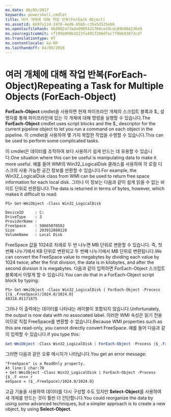 ```yaml
---
ms.date: 06/05/2017
keywords: powershell,cmdlet
title: 여러 개체에 대해 작업 반복(ForEach Object)
ms.assetid: 6697a12d-2470-4ed6-b5bb-c35e5d525eb6
ms.openlocfilehash: 8b8002af3ade0905421760ce29cdc84b084236e9
ms.sourcegitcommit: cf195b090b3223fa4917206dfec7f0b603873cdf
ms.translationtype: HT
ms.contentlocale: ko-KR
ms.lasthandoff: 04/09/2018
---
```

# <a name="repeating-a-task-for-multiple-objects-foreach-object"></a><span data-ttu-id="9d881-103">여러 개체에 대해 작업 반복(ForEach-Object)</span><span class="sxs-lookup"><span data-stu-id="9d881-103">Repeating a Task for Multiple Objects (ForEach-Object)</span></span>

<span data-ttu-id="9d881-104">**ForEach-Object** cmdlet을 사용하면 현재 파이프라인 개체의 스크립트 블록과 $_ 설명자를 통해 파이프라인에 있는 각 개체에 대해 명령을 실행할 수 있습니다.</span><span class="sxs-lookup"><span data-stu-id="9d881-104">The **ForEach-Object** cmdlet uses script blocks and the $_ descriptor for the current pipeline object to let you run a command on each object in the pipeline.</span></span> <span data-ttu-id="9d881-105">이 cmdlet을 사용하여 몇 가지 복잡한 작업을 수행할 수 있습니다.</span><span class="sxs-lookup"><span data-stu-id="9d881-105">This can be used to perform some complicated tasks.</span></span>

<span data-ttu-id="9d881-106">이 cmdlet은 데이터를 조작하여 보다 사용하기 쉽게 만드는 데 유용할 수 있습니다.</span><span class="sxs-lookup"><span data-stu-id="9d881-106">One situation where this can be useful is manipulating data to make it more useful.</span></span> <span data-ttu-id="9d881-107">예를 들어 WMI의 Win32_LogicalDisk 클래스를 사용하여 각 로컬 디스크의 사용 가능한 공간 정보를 반환할 수 있습니다.</span><span class="sxs-lookup"><span data-stu-id="9d881-107">For example, the Win32_LogicalDisk class from WMI can be used to return free space information for each local disk.</span></span> <span data-ttu-id="9d881-108">그러나 이 정보는 다음과 같이 쉽게 읽을 수 없는 바이트 단위로 반환됩니다.</span><span class="sxs-lookup"><span data-stu-id="9d881-108">The data is returned in terms of bytes, however, which makes it difficult to read:</span></span>

```
PS> Get-WmiObject -Class Win32_LogicalDisk

DeviceID     : C:
DriveType    : 3
ProviderName :
FreeSpace    : 50665070592
Size         : 203912880128
VolumeName   : Local Disk
```

<span data-ttu-id="9d881-109">FreeSpace 값을 1024로 차례로 두 번 나누면 MB 단위로 변환할 수 있습니다. 즉, 첫 번째 나누기에서 KB 단위로 변환되고 두 번째 나누기에서 MB 단위로 변환됩니다.</span><span class="sxs-lookup"><span data-stu-id="9d881-109">We can convert the FreeSpace value to megabytes by dividing each value by 1024 twice; after the first division, the data is in kilobytes, and after the second division it is megabytes.</span></span> <span data-ttu-id="9d881-110">다음과 같이 입력하면 ForEach-Object 스크립트 블록에서 이렇게 할 수 있습니다.</span><span class="sxs-lookup"><span data-stu-id="9d881-110">You can do that in a ForEach-Object script block by typing:</span></span>

```
PS> Get-WmiObject -Class Win32_LogicalDisk | ForEach-Object -Process {($_.FreeSpace)/1024.0/1024.0}
48318.01171875
```

<span data-ttu-id="9d881-111">그러나 이 출력에는 데이터를 나타내는 레이블이 포함되지 않습니다.</span><span class="sxs-lookup"><span data-stu-id="9d881-111">Unfortunately, the output is now data with no associated label.</span></span> <span data-ttu-id="9d881-112">이러한 WMI 속성은 읽기 전용이므로 직접 FreeSpace를 변환할 수 없습니다.</span><span class="sxs-lookup"><span data-stu-id="9d881-112">Because WMI properties such as this are read-only, you cannot directly convert FreeSpace.</span></span> <span data-ttu-id="9d881-113">예를 들어 다음과 같이 입력할 수 있습니다.</span><span class="sxs-lookup"><span data-stu-id="9d881-113">If you type this:</span></span>

```powershell
Get-WmiObject -Class Win32_LogicalDisk | ForEach-Object -Process {$_.FreeSpace = ($_.FreeSpace)/1024.0/1024.0}
```

<span data-ttu-id="9d881-114">그러면 다음과 같은 오류 메시지가 나타납니다.</span><span class="sxs-lookup"><span data-stu-id="9d881-114">You get an error message:</span></span>

```output
"FreeSpace" is a ReadOnly property.
At line:1 char:70
+ Get-WmiObject -Class Win32_LogicalDisk | ForEach-Object -Process {$_.F <<<< r
eeSpace = ($_.FreeSpace)/1024.0/1024.0}
```

<span data-ttu-id="9d881-115">고급 기술을 사용하여 데이터를 다시 구성할 수도 있지만 **Select-Object**를 사용하여 새 개체를 만드는 것이 훨씬 더 간단합니다.</span><span class="sxs-lookup"><span data-stu-id="9d881-115">You could reorganize the data by using some advanced techniques, but a simpler approach is to create a new object, by using **Select-Object**.</span></span>
